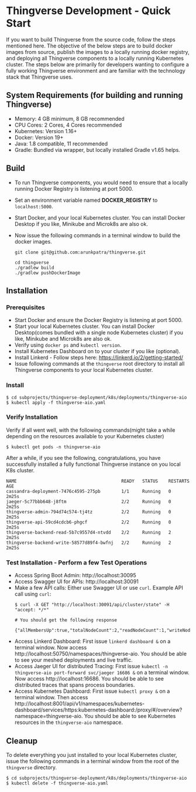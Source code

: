 # Thingverse Development - Quick Start

If you want to build Thingverse from the source code, follow the steps mentioned here.
The objective of the below steps are to build docker images from source, publish the images to
a locally running docker registry, and deploying all Thingverse components to a locally running
Kubernetes cluster. The steps below are primarily for developers wanting to configure a fully
working Thingverse environment and are familiar with the technology stack that Thingverse uses.

## System Requirements (for building and running Thingverse)

- Memory: 4 GB minimum, 8 GB recommended
- CPU Cores: 2 Cores, 4 Cores recommended
- Kubernetes: Version 1.16+
- Docker: Version 19+
- Java: 1.8 compatible, 11 recommended
- Gradle: Bundled via wrapper, but locally installed Gradle v1.65 helps.

## Build
- To run Thingverse components, you would need to ensure that a locally running Docker Registry is listening at port 5000. 
- Set an environment variable named **DOCKER_REGISTRY** to `localhost:5000`. 
- Start Docker, and your local Kubernetes cluster. You can install Docker Desktop if you like, Minikube and Microk8s are also ok.
- Now issue the following commands in a terminal window to build the docker images.

    ``` 
    git clone git@github.com:arunkpatra/thingverse.git
    
    cd thingverse
    ./gradlew build
    ./gradlew pushDockerImage
    ```

## Installation

### Prerequisites
- Start Docker and ensure the Docker Registry is listening at port 5000.
- Start your local Kubernetes cluster. You can install Docker Desktop(comes bundled with a single node Kubernetes cluster) if you like, Minikube and Microk8s are also ok.
- Verify using `docker ps` and `kubectl version`.
- Install Kubernetes Dashboard on to your cluster if you like (optional).
- Install Linkerd - Follow steps here: https://linkerd.io/2/getting-started/
- Issue following commands at the `thingverse` root directory to install all Thingverse components to your local Kubernetes cluster.

### Install
``` 
$ cd subprojects/thingverse-deployment/k8s/deployments/thingverse-aio
$ kubectl apply -f thingverse-aio.yaml
```
### Verify Installation
Verify if all went well, with the following commands(might take a while depending on the resources available to your Kubernetes cluster)
``` 
$ kubectl get pods -n thingverse-aio
```
After a while, if you see the following, congratulations, you have successfully installed a fully functional Thingverse instance on you local K8s cluster.

``` 
NAME                                        READY   STATUS    RESTARTS   AGE
cassandra-deployment-7476c4595-275pb        1/1     Running   0          2m25s
jaeger-5c77bbb648-j8ftm                     2/2     Running   0          2m25s
thingverse-admin-794d74c574-tj4tz           2/2     Running   0          2m25s
thingverse-api-59cd4cdcb6-phgcf             2/2     Running   0          2m25s
thingverse-backend-read-5b7c9557d4-ntvdd    2/2     Running   2          2m25s
thingverse-backend-write-58577d89f4-bwfnj   2/2     Running   2          2m25s
```

### Test Installation - Perform a few Test Operations

- Access Spring Boot Admin: http://localhost:30095
- Access Swagger UI for APIs: http://localhost:30091
- Make a few API calls: Either use Swagger UI or use `curl`. Example API call using `curl`:
    ``` 
    $ curl -X GET "http://localhost:30091/api/cluster/state" -H "accept: */*"
    
    # You should get the following response
    
    {"allMembersUp":true,"totalNodeCount":2,"readNodeCount":1,"writeNodeCount":1}   
    ```
- Access Linkerd Dashboard: First issue `linkerd dashboard &` on a terminal window. Now access http://localhost:50750/namespaces/thingverse-aio. You should be able to see your meshed deployments and live traffic.
- Access Jaeger UI for distributed Tracing: First issue `kubectl -n thingverse-aio port-forward svc/jaeger 16686 &` on a terminal window. Now access http://localhost:16686. You should be able to see distributed traces that spans process boundaries.
- Access Kubernetes Dashboard: First issue `kubectl proxy &` on a terminal window. Then access http://localhost:8001/api/v1/namespaces/kubernetes-dashboard/services/https:kubernetes-dashboard:/proxy/#/overview?namespace=thingverse-aio. You should be able to see Kubernetes resources in the `thingverse-aio` namespace.

## Cleanup

To delete everything you just installed to your local Kubernetes cluster, issue the following commands in a terminal window from the root of the `thingverse` directory.
``` 
$ cd subprojects/thingverse-deployment/k8s/deployments/thingverse-aio
$ kubectl delete -f thingverse-aio.yaml 
```
